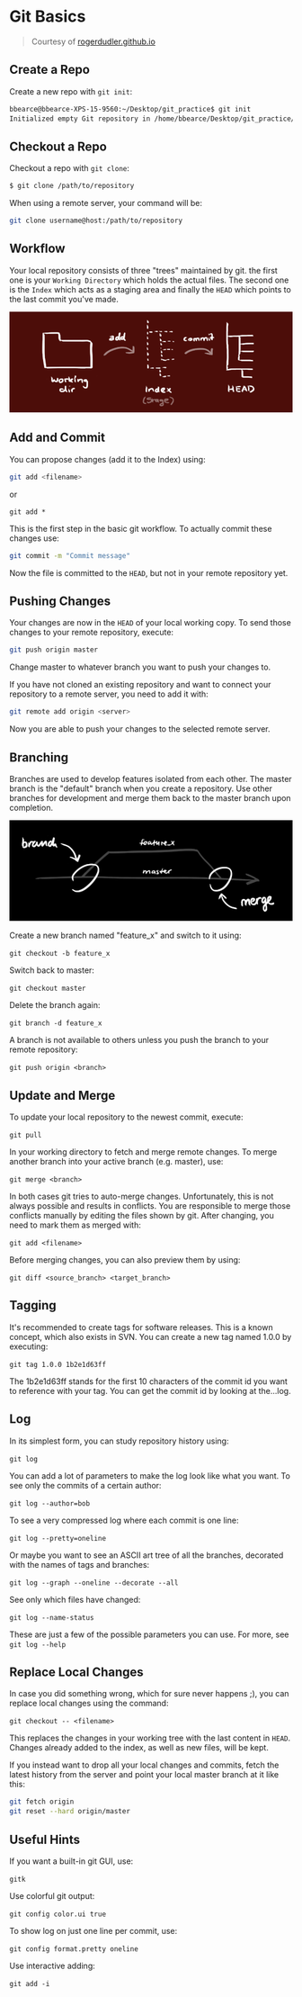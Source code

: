 # Git Basics

> Courtesy of [rogerdudler.github.io](https://rogerdudler.github.io/git-guide/)

## Create a Repo

Create a new repo with ```git init```:

```bash
bbearce@bbearce-XPS-15-9560:~/Desktop/git_practice$ git init
Initialized empty Git repository in /home/bbearce/Desktop/git_practice/.git/

```

## Checkout a Repo

Checkout a repo with ```git clone```:

```bash
$ git clone /path/to/repository
```
When using a remote server, your command will be:

```bash
git clone username@host:/path/to/repository
```

## Workflow

Your local repository consists of three "trees" maintained by git. the first one is your ```Working Directory``` which holds the actual files. The second one is the ```Index``` which acts as a staging area and finally the ```HEAD``` which points to the last commit you've made.

![Basic Git Workflow](/notes/git/git_trees.png)

## Add and Commit

You can propose changes (add it to the Index) using:

```bash
git add <filename>
```
or
```
git add *
```

This is the first step in the basic git workflow. To actually commit these changes use:

```bash
git commit -m "Commit message"
```

Now the file is committed to the ```HEAD```, but not in your remote repository yet.

## Pushing Changes

Your changes are now in the ```HEAD``` of your local working copy. To send those changes to your remote repository, execute:

```bash
git push origin master
```

Change master to whatever branch you want to push your changes to.

If you have not cloned an existing repository and want to connect your repository to a remote server, you need to add it with:
```bash
git remote add origin <server>
```
Now you are able to push your changes to the selected remote server.


## Branching

Branches are used to develop features isolated from each other. The master branch is the "default" branch when you create a repository. Use other branches for development and merge them back to the master branch upon completion.

![Branching Image](/notes/git/branches.png)

Create a new branch named "feature_x" and switch to it using:

```git checkout -b feature_x```

Switch back to master:

```git checkout master```

Delete the branch again:

```git branch -d feature_x```

A branch is not available to others unless you push the branch to your remote repository:

```git push origin <branch>```


## Update and Merge

To update your local repository to the newest commit, execute:

```git pull```

In your working directory to fetch and merge remote changes. To merge another branch into your active branch (e.g. master), use:

```git merge <branch>```

In both cases git tries to auto-merge changes. Unfortunately, this is not always possible and results in conflicts. You are responsible to merge those conflicts manually by editing the files shown by git. After changing, you need to mark them as merged with:

```git add <filename>```

Before merging changes, you can also preview them by using:

```git diff <source_branch> <target_branch>```

## Tagging

It's recommended to create tags for software releases. This is a known concept, which also exists in SVN. You can create a new tag named 1.0.0 by executing:

```git tag 1.0.0 1b2e1d63ff```

The 1b2e1d63ff stands for the first 10 characters of the commit id you want to reference with your tag. You can get the commit id by looking at the...log.

## Log

In its simplest form, you can study repository history using:

```git log```

You can add a lot of parameters to make the log look like what you want. To see only the commits of a certain author:

```git log --author=bob```

To see a very compressed log where each commit is one line:

```git log --pretty=oneline```

Or maybe you want to see an ASCII art tree of all the branches, decorated with the names of tags and branches:

```git log --graph --oneline --decorate --all```

See only which files have changed:

```git log --name-status```

These are just a few of the possible parameters you can use. For more, see ```git log --help```

## Replace Local Changes

In case you did something wrong, which for sure never happens ;), you can replace local changes using the command:

```git checkout -- <filename>```

This replaces the changes in your working tree with the last content in ```HEAD```. Changes already added to the index, as well as new files, will be kept.

If you instead want to drop all your local changes and commits, fetch the latest history from the server and point your local master branch at it like this:

```bash
git fetch origin
git reset --hard origin/master
```

## Useful Hints

If you want a built-in git GUI, use:

```gitk```

Use colorful git output:

```git config color.ui true```

To show log on just one line per commit, use:

```git config format.pretty oneline```

Use interactive adding:

```git add -i```